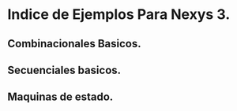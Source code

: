 # **Indice de Ejemplos Para Nexys 3.**

## **Combinacionales Basicos.**

## **Secuenciales basicos.**

## **Maquinas de estado.**
